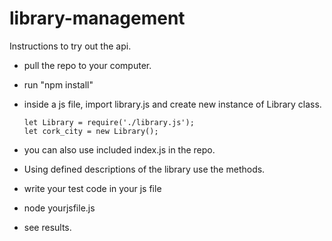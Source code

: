 # library-management

Instructions to try out the api.

* pull the repo to your computer.
* run "npm install"

* inside a js file, import library.js and create new instance of Library class.

      let Library = require('./library.js');
      let cork_city = new Library();
      
* you can also use included index.js in the repo.
* Using defined descriptions of the library use the methods. 
* write your test code in your js file
* node yourjsfile.js
* see results.
